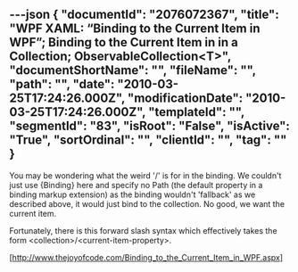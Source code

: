 ---json
{
  "documentId": "2076072367",
  "title": "WPF XAML: “Binding to the Current Item in WPF”; Binding to the Current Item in in a Collection; ObservableCollection&lt;T&gt;",
  "documentShortName": "",
  "fileName": "",
  "path": "",
  "date": "2010-03-25T17:24:26.000Z",
  "modificationDate": "2010-03-25T17:24:26.000Z",
  "templateId": "",
  "segmentId": "83",
  "isRoot": "False",
  "isActive": "True",
  "sortOrdinal": "",
  "clientId": "",
  "tag": ""
}
---

You may be wondering what the weird '/' is for in the binding. We couldn't just use {Binding} here and specify no Path (the default property in a binding markup extension) as the binding wouldn't 'fallback' as we described above, it would just bind to the collection. No good, we want the current item.

Fortunately, there is this forward slash syntax which effectively takes the form &lt;collection&gt;/&lt;current-item-property&gt;.

[http://www.thejoyofcode.com/Binding_to_the_Current_Item_in_WPF.aspx]
